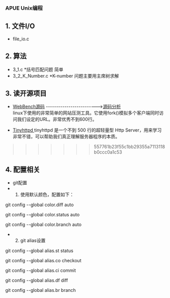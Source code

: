 ### APUE Unix编程

## 1. 文件I/O
- file_io.c

## 2. 算法
- 3_1.c 	*括号匹配问题  简单
- 3_2_K_Number.c  *K-number 问题主要用主席树求解

## 3. 读开源项目
- [WebBench源码](https://github.com/EZLippi/WebBench)  ------------------------->[源码分析](https://github.com/changlongH/APUE/blob/master/open_project/WebBench.md)  
    linux下使用的非常简单的网站压测工具。它使用fork()模拟多个客户端同时访问我们设定的URL。非常优秀不到600行。

- [Tinyhttpd ](https://github.com/EZLippi/Tinyhttpd)
    tinyhttpd 是一个不到 500 行的超轻量型 Http Server，用来学习非常不错，可以帮助我们真正理解服务器程序的本质。
>>>>>>> 557761b23f55c1bb29355a7113118b0ccc0a1c53

## 4. 配置相关
- git配置
- 1. 使用默认颜色，配置如下：

git config --global color.diff auto

git config --global color.status auto

git config --global color.branch auto

- 2. git alias设置

git config --global alias.st status

git config --global alias.co checkout

git config --global alias.ci commit

git config --global alias.df diff

git config --global alias.br branch
